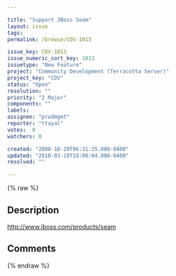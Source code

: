 ```yaml
---

title: "Support JBoss Seam"
layout: issue
tags: 
permalink: /browse/CDV-1013

issue_key: CDV-1013
issue_numeric_sort_key: 1013
issuetype: "New Feature"
project: "Community Development (Terracotta Server)"
project_key: "CDV"
status: "Open"
resolution: ""
priority: "2 Major"
components: ""
labels: 
assignee: "prodmgmt"
reporter: "ttayal"
votes:  0
watchers: 0

created: "2008-10-29T06:31:35.000-0400"
updated: "2010-03-19T19:00:04.000-0400"
resolved: ""

---
```




{% raw %}



## Description

<div markdown="1" class="description">

http://www.jboss.com/products/seam 



</div>

## Comments



{% endraw %}
